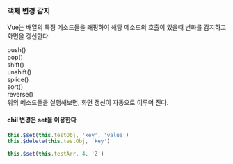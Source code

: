 ### 객체 변경 감지

Vue는 배열의 특정 메소드들을 래핑하여 해당 메소드의 호출이 있을때 변화를 감지하고 화면을 갱신한다.  
  
push()  
pop()  
shift()  
unshift()  
splice()  
sort()  
reverse()  
위의 메소드들을 실행해보면, 화면 갱신이 자동으로 이루어 진다.  

#### chil 변경은 set을 이용한다
```js
this.$set(this.testObj, 'key', 'value')
this.$delete(this.testObj, 'key')

this.$set(this.testArr, 4, 'Z')
```
